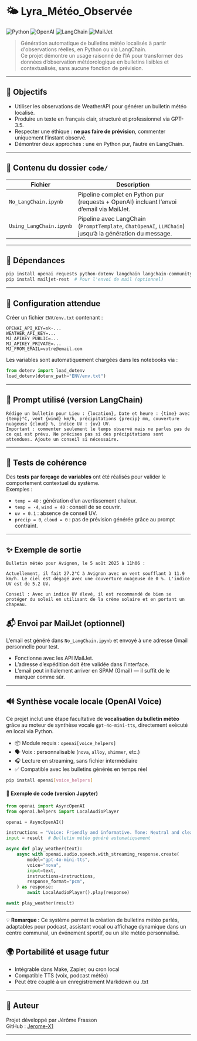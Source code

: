 # 🌤️ Lyra_Météo_Observée

![Python](https://img.shields.io/badge/Python-3.10+-blue?logo=python&logoColor=white)
![OpenAI](https://img.shields.io/badge/OpenAI-GPT--3.5-blueviolet?logo=openai&logoColor=white)
![LangChain](https://img.shields.io/badge/LangChain-ChatPromptTemplate-success?logo=github&logoColor=white)
![MailJet](https://img.shields.io/badge/MailJet-API_Ready-orange?logo=maildotru&logoColor=white)


> Génération automatique de bulletins météo localisés à partir d'observations réelles, en Python ou via LangChain.  
> Ce projet démontre un usage raisonné de l’IA pour transformer des données d’observation météorologique en bulletins lisibles et contextualisés, sans aucune fonction de prévision.

---

## 🧭 Objectifs

- Utiliser les observations de WeatherAPI pour générer un bulletin météo localisé.
- Produire un texte en français clair, structuré et professionnel via GPT-3.5.
- Respecter une éthique : **ne pas faire de prévision**, commenter uniquement l’instant observé.
- Démontrer deux approches : une en Python pur, l’autre en LangChain.

---

## 📁 Contenu du dossier `code/`

| Fichier | Description |
|--------|-------------|
| `No_LangChain.ipynb` | Pipeline complet en Python pur (requests + OpenAI) incluant l’envoi d’email via MailJet. |
| `Using_LangChain.ipynb` | Pipeline avec LangChain (`PromptTemplate`, `ChatOpenAI`, `LLMChain`) jusqu’à la génération du message. |

---

## 🔗 Dépendances

```bash
pip install openai requests python-dotenv langchain langchain-community
pip install mailjet-rest  # Pour l'envoi de mail (optionnel)
```

---

## 🔐 Configuration attendue

Créer un fichier `ENV/env.txt` contenant :

```
OPENAI_API_KEY=sk-...
WEATHER_API_KEY=...
MJ_APIKEY_PUBLIC=...
MJ_APIKEY_PRIVATE=...
MJ_FROM_EMAIL=votre@email.com
```

Les variables sont automatiquement chargées dans les notebooks via :

```python
from dotenv import load_dotenv
load_dotenv(dotenv_path="ENV/env.txt")
```

---

## 🧠 Prompt utilisé (version LangChain)

```text
Rédige un bulletin pour Lieu : {location}, Date et heure : {time} avec {temp}°C, vent {wind} km/h, précipitations {precip} mm, couverture nuageuse {cloud} %, indice UV : {uv} UV.
Important : commenter seulement le temps observé mais ne parles pas de ce qui est prévu. Ne précises pas si des précipitations sont attendues. Ajoute un conseil si nécessaire.
```

---

## 🧪 Tests de cohérence

Des **tests par forçage de variables** ont été réalisés pour valider le comportement contextuel du système.  
Exemples :

- `temp = 40` : génération d’un avertissement chaleur.
- `temp = -4`, `wind = 40` : conseil de se couvrir.
- `uv = 0.1` : absence de conseil UV.
- `precip = 0`, `cloud = 0` : pas de prévision générée grâce au prompt contraint.

---

## ✨ Exemple de sortie

```text
Bulletin météo pour Avignon, le 5 août 2025 à 11h06 :

Actuellement, il fait 27.2°C à Avignon avec un vent soufflant à 11.9 km/h. Le ciel est dégagé avec une couverture nuageuse de 0 %. L'indice UV est de 5.2 UV.

Conseil : Avec un indice UV élevé, il est recommandé de bien se protéger du soleil en utilisant de la crème solaire et en portant un chapeau.
```



## 📬 Envoi par MailJet (optionnel)

L’email est généré dans `No_LangChain.ipynb` et envoyé à une adresse Gmail personnelle pour test.

- Fonctionne avec les API MailJet.
- L’adresse d’expédition doit être validée dans l’interface.
- L’email peut initialement arriver en SPAM (Gmail) — il suffit de le marquer comme sûr.

---
## 🔊 Synthèse vocale locale (OpenAI Voice)

Ce projet inclut une étape facultative de **vocalisation du bulletin météo** grâce au moteur de synthèse vocale `gpt-4o-mini-tts`, directement exécuté en local via Python.

- 📦 Module requis : `openai[voice_helpers]`
- 🗣️ Voix : personnalisable (`nova`, `alloy`, `shimmer`, etc.)
- 🎧 Lecture en streaming, sans fichier intermédiaire
- ✅ Compatible avec les bulletins générés en temps réel

```bash
pip install openai[voice_helpers]
```

#### 🔁 Exemple de code (version Jupyter)

```python
from openai import AsyncOpenAI
from openai.helpers import LocalAudioPlayer

openai = AsyncOpenAI()

instructions = "Voice: Friendly and informative. Tone: Neutral and clear."
input = result  # Bulletin météo généré automatiquement

async def play_weather(text):
    async with openai.audio.speech.with_streaming_response.create(
        model="gpt-4o-mini-tts",
        voice="nova",
        input=text,
        instructions=instructions,
        response_format="pcm",
    ) as response:
        await LocalAudioPlayer().play(response)

await play_weather(result)
```

---

💡 **Remarque :** Ce système permet la création de bulletins météo parlés, adaptables pour podcast, assistant vocal ou affichage dynamique dans un centre communal, un événement sportif, ou un site météo personnalisé.

## 🌍 Portabilité et usage futur

- Intégrable dans Make, Zapier, ou cron local
- Compatible TTS (voix, podcast météo)
- Peut être couplé à un enregistrement Markdown ou .txt

---

## 👤 Auteur

Projet développé par Jérôme Frasson  
GitHub : [Jerome-X1](https://github.com/Jerome-openclassroom)

---

